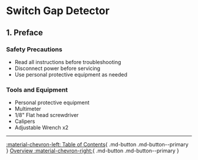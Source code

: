 # Switch Gap Detector
## 1. Preface

### Safety Precautions
* Read all instructions before troubleshooting
* Disconnect power before servicing
* Use personal protective equipment as needed


### Tools and Equipment
* Personal protective equipment
* Multimeter
* 1/8" Flat head screwdriver
* Calipers
* Adjustable Wrench x2 

---

[:material-chevron-left: Table of Contents](switchgap_toc.md){ .md-button .md-button--primary }  [Overview :material-chevron-right:](switchgap_overview.md){ .md-button .md-button--primary } 
